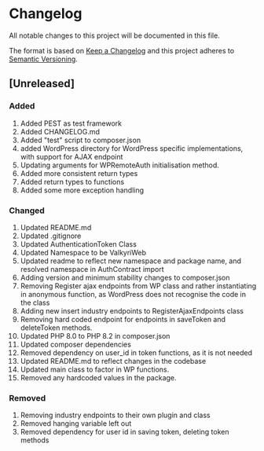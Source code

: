 # Changelog

All notable changes to this project will be documented in this file.

The format is based on [Keep a Changelog](http://keepachangelog.com/) and this project adheres to [Semantic Versioning](http://semver.org/).

## [Unreleased]

### Added
1. Added PEST as test framework
2. Added CHANGELOG.md
3. Added "test" script to composer.json
4. added WordPress directory for WordPress specific implementations, with support for AJAX endpoint
5. Updating arguments for WPRemoteAuth initialisation method.
6. Added more consistent return types
7. Added return types to functions
8. Added some more exception handling

### Changed
1. Updated README.md
2. Updated .gitignore
3. Updated AuthenticationToken Class
4. Updated Namespace to be ValkyriWeb
5. Updated readme to reflect new namespace and package name, and resolved namespace in AuthContract import
6. Adding version and minimum stability changes to composer.json
7. Removing Register ajax endpoints from WP class and rather instantiating in anonymous function, as WordPress does not recognise the code in the class
8. Adding new insert industry endpoints to RegisterAjaxEndpoints class
9. Removing hard coded endpoint for endpoints in saveToken and deleteToken methods.
10. Updated PHP 8.0 to PHP 8.2 in composer.json
11. Updated composer dependencies
12. Removed dependency on user_id in token functions, as it is not needed
13. Updated README.md to reflect changes in the codebase
14. Updated main class to factor in WP functions. 
15. Removed any hardcoded values in the package.

### Removed
1. Removing industry endpoints to their own plugin and class
2. Removed hanging variable left out
3. Removed dependency for user id in saving token, deleting token methods